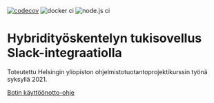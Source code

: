 [![codecov](https://codecov.io/gh/hytuslain/hytuslain/branch/master/graph/badge.svg?token=T4TO3S3647)](https://codecov.io/gh/hytuslain/hytuslain)
![docker ci](https://github.com/hytuslain/hytuslain/actions/workflows/docker-image.yml/badge.svg)
![node.js ci](https://github.com/hytuslain/hytuslain/actions/workflows/node.js.yml/badge.svg)

# Hybridityöskentelyn tukisovellus Slack-integraatiolla

Toteutettu Helsingin yliopiston ohjelmistotuotantoprojektikurssin työnä syksyllä 2021.

[Botin käyttöönotto-ohje](https://github.com/hytuslain/hytuslain/blob/master/kayttoonottoohjeet.md)
